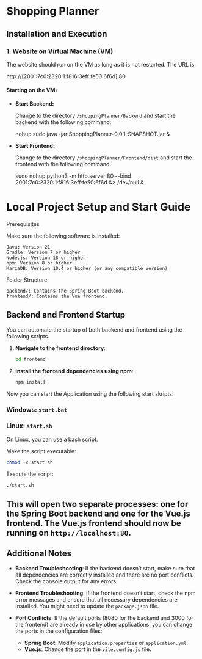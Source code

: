 # Shopping Planner

## Installation and Execution

### 1. Website on Virtual Machine (VM)

The website should run on the VM as long as it is not restarted. The URL is:

http://[2001:7c0:2320:1:f816:3eff:fe50:6f6d]:80

#### Starting on the VM:

- **Start Backend:**

  Change to the directory `/shoppingPlanner/Backend` and start the backend with the following command:

  nohup sudo java -jar ShoppingPlanner-0.0.1-SNAPSHOT.jar &

- **Start Frontend:**

  Change to the directory `/shoppingPlanner/Frontend/dist` and start the frontend with the following command:

  sudo nohup python3 -m http.server 80 --bind 2001:7c0:2320:1:f816:3eff:fe50:6f6d &> /dev/null &

# Local Project Setup and Start Guide

Prerequisites

Make sure the following software is installed:

    Java: Version 21
    Gradle: Version 7 or higher
    Node.js: Version 18 or higher
    npm: Version 8 or higher
    MariaDB: Version 10.4 or higher (or any compatible version)

Folder Structure

    backend/: Contains the Spring Boot backend.
    frontend/: Contains the Vue frontend.

## Backend and Frontend Startup

You can automate the startup of both backend and frontend using the following scripts.

1. **Navigate to the frontend directory**:
   ```bash
   cd frontend
   ```

2. **Install the frontend dependencies using npm**:
   ```bash
   npm install
   ```
Now you can start the Application using the following start skripts:

### Windows: `start.bat`

### Linux: `start.sh`

On Linux, you can use a bash script.


Make the script executable:

```bash
chmod +x start.sh
```

Execute the script:

```bash
./start.sh
```

This will open two separate processes: one for the Spring Boot backend and one for the Vue.js frontend.
The Vue.js frontend should now be running on `http://localhost:80`.
---

## Additional Notes

- **Backend Troubleshooting**: If the backend doesn’t start, make sure that all dependencies are correctly installed and there are no port conflicts. Check the console output for any errors.

- **Frontend Troubleshooting**: If the frontend doesn’t start, check the npm error messages and ensure that all necessary dependencies are installed. You might need to update the `package.json` file.

- **Port Conflicts**: If the default ports (8080 for the backend and 3000 for the frontend) are already in use by other applications, you can change the ports in the configuration files:
  - **Spring Boot**: Modify `application.properties` or `application.yml`.
  - **Vue.js**: Change the port in the `vite.config.js` file.
